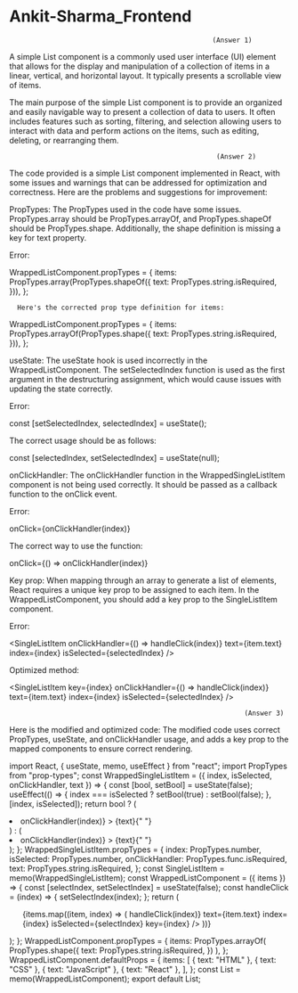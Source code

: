# Ankit-Sharma_Frontend

                                                       (Answer 1)
                                                     
A simple List component is a commonly used user interface (UI) element that allows for the display and manipulation of a collection of items in a linear, vertical, and horizontal layout. It typically presents a scrollable view of items.

The main purpose of the simple List component is to provide an organized and easily navigable way to present a collection of data to users. 
It often includes features such as sorting, filtering, and selection allowing users to interact with data and perform actions on the items, such as editing, deleting, or rearranging them.

                                                        (Answer 2)

The code provided is a simple List component implemented in React, with some issues and warnings that can be addressed for optimization and correctness. Here are the problems and suggestions for improvement:

PropTypes: The PropTypes used in the code have some issues. PropTypes.array should be PropTypes.arrayOf, and PropTypes.shapeOf should be PropTypes.shape. Additionally, the shape definition is missing a key for text property.

Error:

WrappedListComponent.propTypes = {
 items: PropTypes.array(PropTypes.shapeOf({
   text: PropTypes.string.isRequired,
 })),
};

      Here's the corrected prop type definition for items:

WrappedListComponent.propTypes = {
   items: PropTypes.arrayOf(PropTypes.shape({
     text: PropTypes.string.isRequired,
   })),
 };
 

useState: The useState hook is used incorrectly in the WrappedListComponent. The setSelectedIndex function is used as the first argument in the destructuring assignment, which would cause issues with updating the state correctly.

Error:

 const [setSelectedIndex, selectedIndex] = useState();

The correct usage should be as follows:

const [selectedIndex, setSelectedIndex] = useState(null);



onClickHandler: The onClickHandler function in the WrappedSingleListItem component is not being used correctly. It should be passed as a callback function to the onClick event.

Error:

onClick={onClickHandler(index)}

The correct way to use the function:

onClick={() => onClickHandler(index)}



Key prop: When mapping through an array to generate a list of elements, React requires a unique key prop to be assigned to each item. In the WrappedListComponent, you should add a key prop to the SingleListItem component.

Error:


<SingleListItem
         onClickHandler={() => handleClick(index)}
         text={item.text}
         index={index}
         isSelected={selectedIndex}
       />

Optimized method:

<SingleListItem
 key={index}
 onClickHandler={() => handleClick(index)}
 text={item.text}
 index={index}
 isSelected={selectedIndex}
/>


                                                               (Answer 3)

Here is the modified and optimized code:
The modified code uses correct PropTypes, useState, and onClickHandler usage, and adds a key prop to the mapped components to ensure correct rendering.

import React, { useState, memo, useEffect } from "react";
import PropTypes from "prop-types";
const WrappedSingleListItem = ({ index, isSelected, onClickHandler, text }) => {
 const [bool, setBool] = useState(false);
 useEffect(() => {
   index === isSelected ? setBool(true) : setBool(false);
 }, [index, isSelected]);
 return bool ? (
   <li
     style={{ backgroundColor: "green" }}
     onClick={() => onClickHandler(index)}
   >
     {text}{" "}
   </li>
 ) : (
   <li
     style={{ backgroundColor: "red" }}
     onClick={() => onClickHandler(index)}
   >
     {text}{" "}
   </li>
 );
};
WrappedSingleListItem.propTypes = {
 index: PropTypes.number,
 isSelected: PropTypes.number,
 onClickHandler: PropTypes.func.isRequired,
 text: PropTypes.string.isRequired,
};
const SingleListItem = memo(WrappedSingleListItem);
const WrappedListComponent = ({ items }) => {
 const [selectIndex, setSelectIndex] = useState(false);
 const handleClick = (index) => {
   setSelectIndex(index);
 };
 return (
   <ul style={{ textAlign: "left", cursor: "pointer" }}>
     {items.map((item, index) => (
       <SingleListItem
         onClickHandler={(index) => handleClick(index)}
         text={item.text}
         index={index}
         isSelected={selectIndex}
         key={index}
       />
     ))}
   </ul>
 );
};
WrappedListComponent.propTypes = {
 items: PropTypes.arrayOf(
   PropTypes.shape({
     text: PropTypes.string.isRequired,
   })
 ),
};
WrappedListComponent.defaultProps = {
 items: [
   { text: "HTML" },
   { text: "CSS" },
   { text: "JavaScript" },
   { text: "React" },
 ],
};
const List = memo(WrappedListComponent);
export default List;
